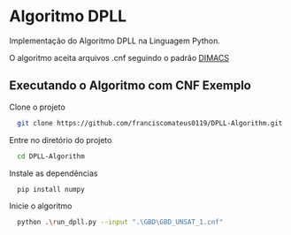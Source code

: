 
# Algoritmo DPLL

Implementação do Algoritmo DPLL na Linguagem Python.

O algoritmo aceita arquivos .cnf seguindo o padrão [DIMACS](https://jix.github.io/varisat/manual/0.2.0/formats/dimacs.html)


## Executando o Algoritmo com CNF Exemplo

Clone o projeto

```bash
  git clone https://github.com/franciscomateus0119/DPLL-Algorithm.git
```

Entre no diretório do projeto

```bash
  cd DPLL-Algorithm
```

Instale as dependências

```bash
  pip install numpy
```

Inicie o algoritmo 

```bash
  python .\run_dpll.py --input ".\GBD\GBD_UNSAT_1.cnf"
```


